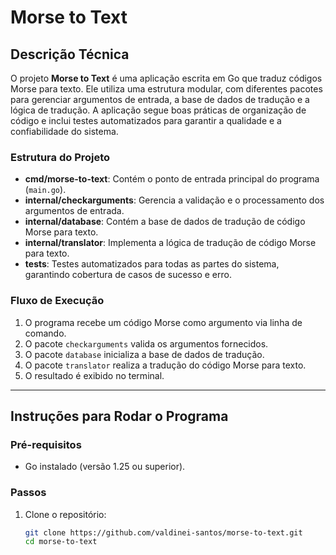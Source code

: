 # Morse to Text

## Descrição Técnica

O projeto **Morse to Text** é uma aplicação escrita em Go que traduz códigos Morse para texto. Ele utiliza uma estrutura modular, com diferentes pacotes para gerenciar argumentos de entrada, a base de dados de tradução e a lógica de tradução. A aplicação segue boas práticas de organização de código e inclui testes automatizados para garantir a qualidade e a confiabilidade do sistema.

### Estrutura do Projeto

- **cmd/morse-to-text**: Contém o ponto de entrada principal do programa (`main.go`).
- **internal/checkarguments**: Gerencia a validação e o processamento dos argumentos de entrada.
- **internal/database**: Contém a base de dados de tradução de código Morse para texto.
- **internal/translator**: Implementa a lógica de tradução de código Morse para texto.
- **tests**: Testes automatizados para todas as partes do sistema, garantindo cobertura de casos de sucesso e erro.

### Fluxo de Execução

1. O programa recebe um código Morse como argumento via linha de comando.
2. O pacote `checkarguments` valida os argumentos fornecidos.
3. O pacote `database` inicializa a base de dados de tradução.
4. O pacote `translator` realiza a tradução do código Morse para texto.
5. O resultado é exibido no terminal.

---

## Instruções para Rodar o Programa

### Pré-requisitos

- Go instalado (versão 1.25 ou superior).

### Passos

1. Clone o repositório:
   ```sh
   git clone https://github.com/valdinei-santos/morse-to-text.git
   cd morse-to-text